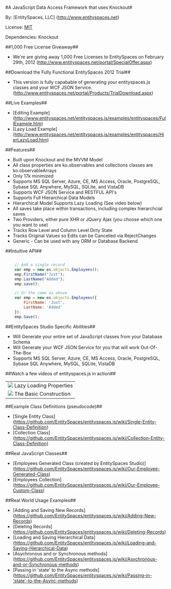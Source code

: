 #A JavaScript Data Access Framework that uses Knockout#

By: [EntitySpaces, LLC] (http://www.entityspaces.net)

License: [MIT](http://www.opensource.org/licenses/mit-license.php)

Dependencies: Knockout

##1,000 Free License Giveaway##
* We're are giving away 1,000 Free Licenses to EntitySpaces on February 29th, 2012 (http://www.entityspaces.net/portal/SpecialOffer.aspx)

##Download the Fully Functional EntitySpaces 2012 Trial##
* This version is fully capabable of generating your entityspaces.js classes and your WCF JSON Service. (http://www.entityspaces.net/portal/Products/TrialDownload.aspx)

##Live Examples##
* [Editing Example] (http://www.entityspaces.net/entityspaces.js/examples/entityspaces/FullExample.htm)
* [Lazy Load Example] (http://www.entityspaces.net/entityspaces.js/examples/entityspaces/HierLazyLoad.htm)

##Features##
* Built upon Knockout and the MVVM Model
* All class properties are ko.observables and collections classes are ko.observableArrays
* Only 17k minimized
* Supports MS SQL Server, Azure, CE, MS Access, 
Oracle, PostgreSQL, Sybase SQL Anywhere, MySQL, SQLite, and VistaDB
* Supports WCF JSON Service and RESTFUL API's
* Supports Full Hierarchical Data Models
* Hierarchical Model Supports Lazy Loading (See video below)
* All saves take place within transactions, including complex hierarchcial saves
* Two Providers, either pure XHR or JQuery Ajax (you choose which one you want to use)
* Tracks Row Level and Column Level Dirty State
* Tracks Original Values so Edits can be Cancelled via RejectChanges
* Generic - Can be used with any ORM or Database Backend

##Intuitive API##
```javascript

    // Add a single record
    var emp = new es.objects.Employees();
    emp.FirstName("Just");
    emp.LastName("Added");
    emp.save();

    // Or the same as above
    var emp = new es.objects.Employees({
        FirstName: 'Just',
        LastName: 'Added'
    });
    emp.Save();
```

##EntitySpaces Studio Specific Abilities##
* Will Generate your entire set of JavaScript classes from your Database Schema
* Will Generate your WCF JSON Service for you that will work Out-Of-The-Box 
* Supports MS SQL Server, Azure, CE, MS Access, Oracle, PostgreSQL, Sybase SQL Anywhere, MySQL, SQLite, VistaDB

##Watch a few videos of entityspaces.js in action##
<table border="0">
    <tr align=center">
        <td>
            <a href="http://www.entityspaces.net/developer/Videos/entityspaces_js/LazyLoad.html" target="new"><img src="http://www.entityspaces.net/downloads/video.png" border="0"></a> Lazy Loading Properties
        </td>
    </tr>
    <tr align=center">
        <td>
            <a href="http://www.entityspaces.net/developer/Videos/entityspaces_js/entityspaces_js_cool.html" target="new"><img src="http://www.entityspaces.net/downloads/video.png" border="0"></a> The Basic Construction
        </td>
    </tr>

</table>

##Example Class Definitions (pseudocode)##
* [Single Entity Class] (https://github.com/EntitySpaces/entityspaces.js/wiki/Single-Entity-Class-Definition)
* [Collection Class] (https://github.com/EntitySpaces/entityspaces.js/wiki/Collection-Entity-Class-Definition)

##Real JavaScript Classes##
* [Employees Generated Class (created by EntitySpaces Studio)] (https://github.com/EntitySpaces/entityspaces.js/wiki/Our-Employee-Generated-Class)
* [Employees Collection] (https://github.com/EntitySpaces/entityspaces.js/wiki/Our-Employee-Custom-Class)

##Real World Usage Examples##
* [Adding and Saving New Records] (https://github.com/EntitySpaces/entityspaces.js/wiki/Adding-New-Records)
* [Deleting Records] (https://github.com/EntitySpaces/entityspaces.js/wiki/Deleting-Records)
* [Loading and Saving Hierarchical Data] (https://github.com/EntitySpaces/entityspaces.js/wiki/Loading-and-Saving-Hierarchical-Data)
* [Asychronous and or Synchronous methods] (https://github.com/EntitySpaces/entityspaces.js/wiki/Asychronous-and-or-Synchronous-methods)
* [Passing in 'state' to the Async methods] (https://github.com/EntitySpaces/entityspaces.js/wiki/Passing-in-'state'-to-the-Async-methods)
